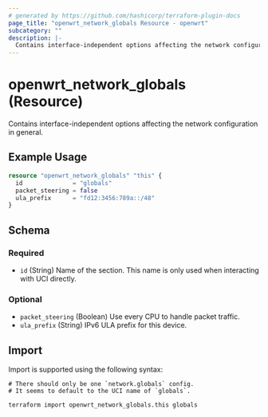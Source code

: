 ```yaml
---
# generated by https://github.com/hashicorp/terraform-plugin-docs
page_title: "openwrt_network_globals Resource - openwrt"
subcategory: ""
description: |-
  Contains interface-independent options affecting the network configuration in general.
---
```


# openwrt_network_globals (Resource)

Contains interface-independent options affecting the network configuration in general.

## Example Usage

```terraform
resource "openwrt_network_globals" "this" {
  id              = "globals"
  packet_steering = false
  ula_prefix      = "fd12:3456:789a::/48"
}
```

<!-- schema generated by tfplugindocs -->
## Schema

### Required

- `id` (String) Name of the section. This name is only used when interacting with UCI directly.

### Optional

- `packet_steering` (Boolean) Use every CPU to handle packet traffic.
- `ula_prefix` (String) IPv6 ULA prefix for this device.

## Import

Import is supported using the following syntax:

```shell
# There should only be one `network.globals` config.
# It seems to default to the UCI name of `globals`.

terraform import openwrt_network_globals.this globals
```
